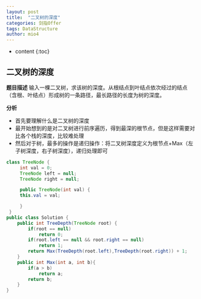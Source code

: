 ```yaml
---
layout: post
title:  "二叉树的深度"
categories: 剑指Offer  
tags: DataStructure
author: mio4
---
```


* content
{:toc}








## 二叉树的深度

**题目描述**
输入一棵二叉树，求该树的深度。从根结点到叶结点依次经过的结点（含根、叶结点）形成树的一条路径，最长路径的长度为树的深度。

**分析**

 - 首先要理解什么是二叉树的深度
 - 最开始想到的是对二叉树进行前序遍历，得到最深的根节点，但是这样需要对比各个栈的深度，比较难处理
 - 然后对于树，最多的操作是递归操作：将二叉树深度定义为根节点+Max（左子树深度，右子树深度），递归处理即可

```java 
class TreeNode {
	 int val = 0;
	 TreeNode left = null;
	 TreeNode right = null;

	 public TreeNode(int val) {
	 this.val = val;

	 }
 }
public class Solution {
	public int TreeDepth(TreeNode root) {
		if(root == null)
			return 0;
		if(root.left == null && root.right == null)
			return 1;
		return Max(TreeDepth(root.left),TreeDepth(root.right)) + 1;
	}
	public int Max(int a, int b){
		if(a > b)
			return a;
		return b;
	}
}
```